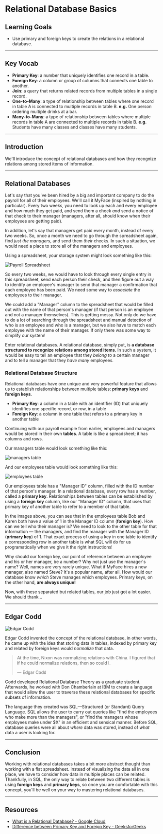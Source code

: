 # Relational Database Basics

## Learning Goals

- Use primary and foreign keys to create the relations in a relational database.

***

## Key Vocab

- **Primary Key**: a number that uniquely identifies one record in a table.
- **Foreign Key**: a column or group of columns that connects one table to
  another.
- **Join**: a query that returns related records from multiple tables in a
  single record.
- **One-to-Many**: a type of relationship between tables where one record in
  table A is connected to multiple records in table B. **e.g.** One person
  ordering multiple drinks at a bar.
- **Many-to-Many**: a type of relationship between tables where multiple
  records in table A are connected to multiple records in table B. **e.g.**
  Students have many classes and classes have many students.

***

## Introduction

We'll introduce the concept of relational databases and how they recognize
relations among stored items of information.

***

## Relational Databases

Let's say that you've been hired by a big and important company to do the
payroll for all of their employees. We'll call it MyFace (inspired by nothing in
particular). Every two weeks, you need to look up each and every employee and
how much they get paid, and send them a check _and_ send a notice of that check
to their manager (managers, after all, should know when their employees are
getting paid).

In addition, let's say that managers get paid every month, instead of every two
weeks. So, once a month we need to go through the spreadsheet again, find _just
the managers_, and send them _their_ checks. In such a situation, we would need
a place to store all of the managers and employees.

Using a spreadsheet, your storage system might look something like this:

![Payroll Spreadsheet](http://readme-pics.s3.amazonaws.com/Screen%20Shot%202015-09-03%20at%205.12.12%20PM.png)

So every two weeks, we would have to look through every single entry in this
spreadsheet, send each person their check, and then figure out a way to identify
an employee's manager to send that manager a confirmation that each employee has
been paid. We need some way to _associate_ the employees to their manager.

We could add a "Manager" column to the spreadsheet that would be filled out with
the name of that person's manager (if that person is an employee and not a
manager themselves). This is getting messy. Not only do we have to do a lot of
searching through the spreadsheet and manual detection of who is an employee and
who is a manager, but we also have to match each employee with the name of their
manager. If only there was some way to simplify our system!

Enter relational databases. A relational database, simply put, is **a database
structured to recognize relations among stored items.** In such a system, it
would be easy to tell an employee that they _belong to_ a certain manager and to
tell a manager that they _have many_ employees.

### Relational Database Structure

Relational databases have one unique and very powerful feature that allows us to
establish relationships between multiple tables: **primary keys** and **foreign
keys**.

- **Primary Key**: a column in a table with an identifier (ID) that uniquely
  identifies one specific record, or row, in a table
- **Foreign Key**: a column in one table that refers to a primary key in
  another table

Continuing with our payroll example from earlier, employees and managers would
be stored in their own **tables**. A table is like a spreadsheet; it has columns
and rows.

Our managers table would look something like this:

![managers table](https://cloud.githubusercontent.com/assets/18357112/17033515/7617ab2a-4f4c-11e6-8545-f179bdeeb500.JPG)

And our employees table would look something like this:

![employees table](https://cloud.githubusercontent.com/assets/18357112/17033522/7d7ac122-4f4c-11e6-9116-2cfebe111f27.JPG)

Our employees table has a "Manager ID" column, filled with the ID number of that
person's manager. In a relational database, every row has a number, called a
**primary key**. Relationships between tables can be established by using a
**foreign key** column, like our "Manager ID" column, that uses that primary key
of another table to refer to a member of that table.

In the images above, you can see that in the employees table Bob and Karen both
have a value of 1 in the Manager ID column (**foreign key**). How can we tell
who their manager is? We need to look to the other table for that information —
the managers, and find the manager with the Manager ID (**primary key**) of 1.
That exact process of using a key in one table to identify a corresponding row
in another table is what SQL will do for us programatically when we give it the
right instructions!

Why should our foreign key, our point of reference between an employee and his
or her manager, be a number? Why not just use the manager's name? Well, names
are very rarely unique. What if MyFace hires a new manager, also named Steve?
It's a popular name, after all. How would our database know _which_ Steve
manages which employees. Primary keys, on the other hand, **are always unique!**

Now, with these separated but related tables, our job just got a lot easier. We
should thank...

***

## Edgar Codd

![Edgar Codd](http://readme-pics.s3.amazonaws.com/Edgar_F_Codd.jpg)

Edgar Codd invented the concept of the relational database, in other words, he
came up with the idea that storing data in tables, indexed by primary key and
related by foreign keys would _normalize_ that data.

> At the time, Nixon was normalizing relations with China. I figured that if he
> could normalize relations, then so could I.
>
> — Edgar Codd

Codd developed Relational Database Theory as a graduate student. Afterwards, he
worked with Don Chamberlain at IBM to create a language that would allow the
user to traverse these relational databases for specific subsets of information.

The language they created was SQL––Structured (or Standard) Query Language. SQL
allows the user to carry out queries like "find the employees who make more than
the managers", or "find the managers whose employees make under $X" in an
efficient and sensical manner. Before SQL, database queries were all about
_where_ data was stored, instead of _what_ data a user is looking for.

***

## Conclusion

Working with relational databases takes a bit more abstract thought than working
with a flat spreadsheet. Instead of visualizing the data all in one place, we
have to consider how data in multiple places can be related. Thankfully, in SQL,
the only way to relate between two different tables is using **foreign keys**
and **primary keys**, so once you are comfortable with this concept, you'll be
well on your way to mastering relational databases.

***

## Resources

- [What is a Relational Database? - Google Cloud](https://cloud.google.com/learn/what-is-a-relational-database)
- [Difference between Primary Key and Foreign Key - GeeksforGeeks](https://www.geeksforgeeks.org/difference-between-primary-key-and-foreign-key/)
